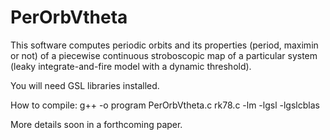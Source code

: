 # PerOrbVtheta
This software computes periodic orbits and its properties (period, maximin or not) of a piecewise continuous stroboscopic map of a particular system (leaky integrate-and-fire model with a dynamic threshold).

You will need GSL libraries installed.

How to compile: g++ -o program PerOrbVtheta.c rk78.c -lm -lgsl -lgslcblas

More details soon in a forthcoming paper.
